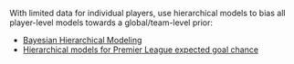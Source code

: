 With limited data for individual players, use hierarchical models to bias all player-level models towards a global/team-level prior:
- [Bayesian Hierarchical Modeling](https://bayesball.github.io/BOOK/bayesian-hierarchical-modeling.html)
- [Hierarchical models for Premier League expected goal chance](https://www.allyourbayes.com/post/2020-12-10-uncertainty-in-xg-2/)
